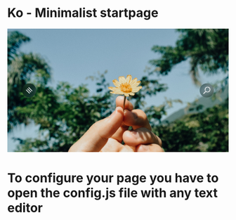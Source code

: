 # Ko - Minimalist startpage
<img src="preview.png">

# To configure your page you have to open the config.js file with any text editor
